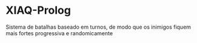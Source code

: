 # XIAQ-Prolog

Sistema de batalhas baseado em turnos, de modo que os inimigos fiquem mais fortes progressiva e randomicamente
